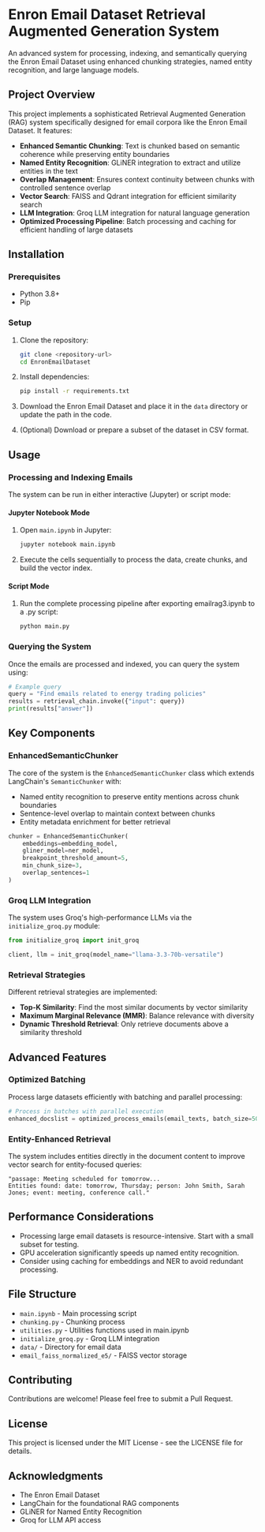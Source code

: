 # Enron Email Dataset Retrieval Augmented Generation System

An advanced system for processing, indexing, and semantically querying the Enron Email Dataset using enhanced chunking strategies, named entity recognition, and large language models.

## Project Overview

This project implements a sophisticated Retrieval Augmented Generation (RAG) system specifically designed for email corpora like the Enron Email Dataset. It features:

- **Enhanced Semantic Chunking**: Text is chunked based on semantic coherence while preserving entity boundaries
- **Named Entity Recognition**: GLiNER integration to extract and utilize entities in the text
- **Overlap Management**: Ensures context continuity between chunks with controlled sentence overlap
- **Vector Search**: FAISS and Qdrant integration for efficient similarity search
- **LLM Integration**: Groq LLM integration for natural language generation
- **Optimized Processing Pipeline**: Batch processing and caching for efficient handling of large datasets

## Installation

### Prerequisites

- Python 3.8+
- Pip

### Setup

1. Clone the repository:

   ```bash
   git clone <repository-url>
   cd EnronEmailDataset
   ```

2. Install dependencies:

   ```bash
   pip install -r requirements.txt
   ```

3. Download the Enron Email Dataset and place it in the `data` directory or update the path in the code.

4. (Optional) Download or prepare a subset of the dataset in CSV format.

## Usage

### Processing and Indexing Emails

The system can be run in either interactive (Jupyter) or script mode:

#### Jupyter Notebook Mode

1. Open `main.ipynb` in Jupyter:

   ```bash
   jupyter notebook main.ipynb
   ```

2. Execute the cells sequentially to process the data, create chunks, and build the vector index.

#### Script Mode

1. Run the complete processing pipeline after exporting emailrag3.ipynb to a .py script:
   ```bash
   python main.py
   ```

### Querying the System

Once the emails are processed and indexed, you can query the system using:

```python
# Example query
query = "Find emails related to energy trading policies"
results = retrieval_chain.invoke({"input": query})
print(results["answer"])
```

## Key Components

### EnhancedSemanticChunker

The core of the system is the `EnhancedSemanticChunker` class which extends LangChain's `SemanticChunker` with:

- Named entity recognition to preserve entity mentions across chunk boundaries
- Sentence-level overlap to maintain context between chunks
- Entity metadata enrichment for better retrieval

```python
chunker = EnhancedSemanticChunker(
    embeddings=embedding_model,
    gliner_model=ner_model,
    breakpoint_threshold_amount=5,
    min_chunk_size=3,
    overlap_sentences=1
)
```

### Groq LLM Integration

The system uses Groq's high-performance LLMs via the `initialize_groq.py` module:

```python
from initialize_groq import init_groq

client, llm = init_groq(model_name="llama-3.3-70b-versatile")
```

### Retrieval Strategies

Different retrieval strategies are implemented:

- **Top-K Similarity**: Find the most similar documents by vector similarity
- **Maximum Marginal Relevance (MMR)**: Balance relevance with diversity
- **Dynamic Threshold Retrieval**: Only retrieve documents above a similarity threshold

## Advanced Features

### Optimized Batching

Process large datasets efficiently with batching and parallel processing:

```python
# Process in batches with parallel execution
enhanced_docslist = optimized_process_emails(email_texts, batch_size=50)
```

### Entity-Enhanced Retrieval

The system includes entities directly in the document content to improve vector search for entity-focused queries:

```
"passage: Meeting scheduled for tomorrow...
Entities found: date: tomorrow, Thursday; person: John Smith, Sarah Jones; event: meeting, conference call."
```

## Performance Considerations

- Processing large email datasets is resource-intensive. Start with a small subset for testing.
- GPU acceleration significantly speeds up named entity recognition.
- Consider using caching for embeddings and NER to avoid redundant processing.

## File Structure

- `main.ipynb` - Main processing script
- `chunking.py` - Chunking process
- `utilities.py` - Utilities functions used in main.ipynb
- `initialize_groq.py` - Groq LLM integration
- `data/` - Directory for email data
- `email_faiss_normalized_e5/` - FAISS vector storage

## Contributing

Contributions are welcome! Please feel free to submit a Pull Request.

## License

This project is licensed under the MIT License - see the LICENSE file for details.

## Acknowledgments

- The Enron Email Dataset
- LangChain for the foundational RAG components
- GLiNER for Named Entity Recognition
- Groq for LLM API access

